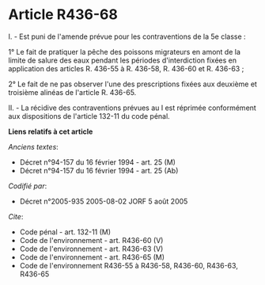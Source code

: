 # Article R436-68

I. - Est puni de l'amende prévue pour les contraventions de la 5e classe :

1° Le fait de pratiquer la pêche des poissons migrateurs en amont de la limite de salure des eaux pendant les périodes
d'interdiction fixées en application des articles R. 436-55 à R. 436-58, R. 436-60 et R. 436-63 ;

2° Le fait de ne pas observer l'une des prescriptions fixées aux deuxième et troisième alinéas de l'article R. 436-65.

II. - La récidive des contraventions prévues au I est réprimée conformément aux dispositions de l'article 132-11 du code
pénal.

**Liens relatifs à cet article**

_Anciens textes_:

  - Décret n°94-157 du 16 février 1994 - art. 25 (M)
  - Décret n°94-157 du 16 février 1994 - art. 25 (Ab)

_Codifié par_:

  - Décret n°2005-935 2005-08-02 JORF 5 août 2005

_Cite_:

  - Code pénal - art. 132-11 (M)
  - Code de l'environnement - art. R436-60 (V)
  - Code de l'environnement - art. R436-63 (V)
  - Code de l'environnement - art. R436-65 (M)
  - Code de l'environnement R436-55 à R436-58, R436-60, R436-63, R436-65
